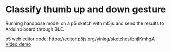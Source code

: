 # Classify thumb up and down gesture

Running handpose model on a p5 sketch with ml5js and send the results to Arduino board through BLE.

p5 web editor code: https://editor.p5js.org/yining/sketches/bnjIKmhgA
[Video demo]()
